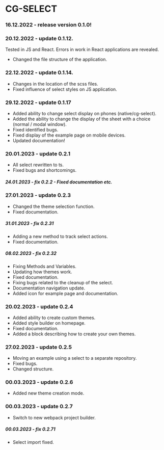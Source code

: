 # CG-SELECT

### 16.12.2022 - release version 0.1.0!

### 20.12.2022 - update 0.1.12.

Tested in JS and React. Errors in work in React applications are revealed.

- Changed the file structure of the application.

### 22.12.2022 - update 0.1.14.

- Changes in the location of the scss files.
- Fixed influence of select styles on JS application.

### 29.12.2022 - update 0.1.17

- Added ability to change select display on phones (native/cg-select).
- Added the ability to change the display of the sheet with a choice (normal / modal window).
- Fixed identified bugs.
- Fixed display of the example page on mobile devices.
- Updated documentation!

### 20.01.2023 - update 0.2.1

- All select rewritten to ts.
- Fixed bugs and shortcomings.

##### 24.01.2023 - fix 0.2.2 - Fixed documentation etc.

### 27.01.2023 - update 0.2.3

- Changed the theme selection function.
- Fixed documentation.

##### 31.01.2023 - fix 0.2.31

- Adding a new method to track select actions.
- Fixed documentation.

##### 08.02.2023 - fix 0.2.32

- Fixing Methods and Variables.
- Updating how themes work.
- Fixed documentation.
- Fixing bugs related to the cleanup of the select.
- Documentation navigation update.
- Added icon for example page and documentation.

### 20.02.2023 - update 0.2.4

- Added ability to create custom themes.
- Added style builder on homepage.
- Fixed documentation.
- Added a block describing how to create your own themes.

### 27.02.2023 - update 0.2.5

- Moving an example using a select to a separate repository.
- Fixed bugs.
- Changed structure.

### 00.03.2023 - update 0.2.6

- Added new theme creation mode.

### 00.03.2023 - update 0.2.7

- Switch to new webpack project builder.

##### 00.03.2023 - fix 0.2.71

- Select import fixed.
